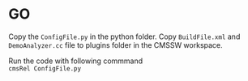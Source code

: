 # GO

Copy the `ConfigFile.py` in the python folder. Copy `BuildFile.xml` and `DemoAnalyzer.cc` file to plugins folder in the CMSSW workspace. <br />

Run the code with following commmand <br />
`cmsRel ConfigFile.py`
